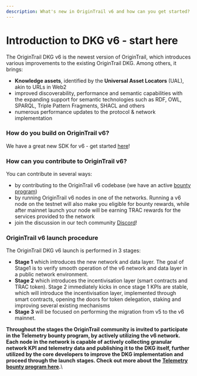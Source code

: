 ```yaml
---
description: What's new in OriginTrail v6 and how can you get started?
---
```


# Introduction to DKG v6 - start here

The OriginTrail DKG v6 is the newest version of OriginTrail, which introduces various improvements to the existing OriginTrail DKG. Among others, it brings:

* **Knowledge assets**, identified by the **Universal Asset Locators** (UAL), akin to URLs in Web2
* improved discoverability, performance and semantic capabilities with the expanding support for semantic technologies such as RDF, OWL, SPARQL, Triple Pattern Fragments, SHACL and others&#x20;
* numerous performance updates to the protocol & network implementation

### How do you build on OriginTrail v6?

We have a great new SDK for v6 - get started [here](dkg-sdk/)!

### How can you contribute to OriginTrail v6?

You can contribute in several ways:

* by contributing to the OriginTrail v6 codebase (we have an active [bounty program](v6-bounty-program.md))
* by running OriginTrail v6 nodes in one of the networks. Running a v6 node on the testnet will also make you eligible for bounty rewards, while after mainnet launch your node will be earning TRAC rewards for the services provided to the network
* join the discussion in our tech community [Discord](https://discordapp.com/invite/FCgYk2S)!

### OriginTrail v6 launch procedure

The OriginTrail DKG v6 launch is performed in 3 stages:

* **Stage 1** which introduces the new network and data layer. The goal of Stage1 is to verify smooth operation of the v6 network and data layer in a public network environment.
* **Stage 2** which introduces the incentivisation layer (smart contracts and TRAC token). Stage 2 immediately kicks in once stage 1 KPIs are stable, which will introduce the incentivisation layer, implemented through smart contracts, opening the doors for token delegation, staking and improving several existing mechanisms
* **Stage 3** will be focused on performing the migration from v5 to the v6 mainnet.

**Throughout the stages the OriginTrail community is invited to participate in the Telemetry bounty program, by actively utilizing the v6 network. Each node in the network is capable of actively collecting granular network KPI and telemetry data and publishing it to the DKG itself, further utilized by the core developers to improve the DKG implementation and proceed through the launch stages. Check out more about the** [**Telemetry bounty program here**](v6-bounty-program.md)**.**\
